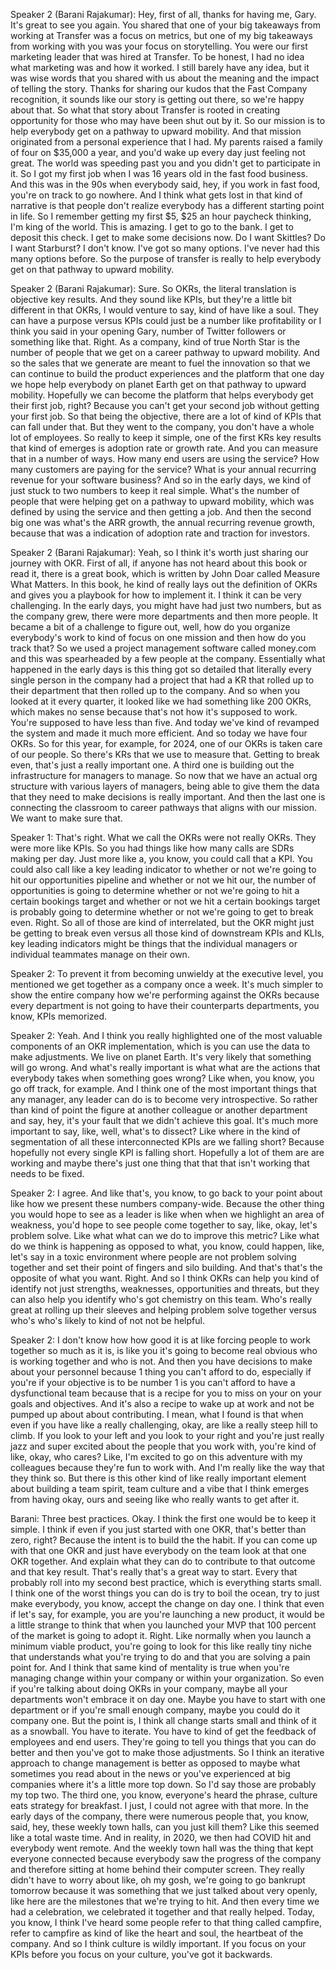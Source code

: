 
Speaker 2 (Barani Rajakumar): Hey, first of all, thanks for having me, Gary. It's great to see you again. You shared that one of your big takeaways from working at Transfer was a focus on metrics, but one of my big takeaways from working with you was your focus on storytelling. You were our first marketing leader that was hired at Transfer. To be honest, I had no idea what marketing was and how it worked. I still barely have any idea, but it was wise words that you shared with us about the meaning and the impact of telling the story. Thanks for sharing our kudos that the Fast Company recognition, it sounds like our story is getting out there, so we're happy about that. So what that story about Transfer is rooted in creating opportunity for those who may have been shut out by it. So our mission is to help everybody get on a pathway to upward mobility. And that mission originated from a personal experience that I had. My parents raised a family of four on $35,000 a year, and you'd wake up every day just feeling not great. The world was speeding past you and you didn't get to participate in it. So I got my first job when I was 16 years old in the fast food business. And this was in the 90s when everybody said, hey, if you work in fast food, you're on track to go nowhere. And I think what gets lost in that kind of narrative is that people don't realize everybody has a different starting point in life. So I remember getting my first $5, $25 an hour paycheck thinking, I'm king of the world. This is amazing. I get to go to the bank. I get to deposit this check. I get to make some decisions now. Do I want Skittles? Do I want Starburst? I don't know. I've got so many options. I've never had this many options before. So the purpose of transfer is really to help everybody get on that pathway to upward mobility.


Speaker 2 (Barani Rajakumar): Sure. So OKRs, the literal translation is objective key results. And they sound like KPIs, but they're a little bit different in that OKRs, I would venture to say, kind of have like a soul. They can have a purpose versus KPIs could just be a number like profitability or I think you said in your opening Gary, number of Twitter followers or something like that. Right. As a company, kind of true North Star is the number of people that we get on a career pathway to upward mobility. And so the sales that we generate are meant to fuel the innovation so that we can continue to build the product experiences and the platform that one day we hope help everybody on planet Earth get on that pathway to upward mobility. Hopefully we can become the platform that helps everybody get their first job, right? Because you can't get your second job without getting your first job. So that being the objective, there are a lot of kind of KPIs that can fall under that. But they went to the company, you don't have a whole lot of employees. So really to keep it simple, one of the first KRs key results that kind of emerges is adoption rate or growth rate. And you can measure that in a number of ways. How many end users are using the service? How many customers are paying for the service? What is your annual recurring revenue for your software business? And so in the early days, we kind of just stuck to two numbers to keep it real simple. What's the number of people that were helping get on a pathway to upward mobility, which was defined by using the service and then getting a job. And then the second big one was what's the ARR growth, the annual recurring revenue growth, because that was a indication of adoption rate and traction for investors.


Speaker 2 (Barani Rajakumar): Yeah, so I think it's worth just sharing our journey with OKR. First of all, if anyone has not heard about this book or read it, there is a great book, which is written by John Doar called Measure What Matters. In this book, he kind of really lays out the definition of OKRs and gives you a playbook for how to implement it. I think it can be very challenging. In the early days, you might have had just two numbers, but as the company grew, there were more departments and then more people. It became a bit of a challenge to figure out, well, how do you organize everybody's work to kind of focus on one mission and then how do you track that? So we used a project management software called money.com and this was spearheaded by a few people at the company. Essentially what happened in the early days is this thing got so detailed that literally every single person in the company had a project that had a KR that rolled up to their department that then rolled up to the company. And so when you looked at it every quarter, it looked like we had something like 200 OKRs, which makes no sense because that's not how it's supposed to work. You're supposed to have less than five. And today we've kind of revamped the system and made it much more efficient. And so today we have four OKRs. So for this year, for example, for 2024, one of our OKRs is taken care of our people. So there's KRs that we use to measure that. Getting to break even, that's just a really important one. A third one is building out the infrastructure for managers to manage. So now that we have an actual org structure with various layers of managers, being able to give them the data that they need to make decisions is really important. And then the last one is connecting the classroom to career pathways that aligns with our mission. We want to make sure that.



Speaker 1: That's right. What we call the OKRs were not really OKRs. They were more like KPIs. So you had things like how many calls are SDRs making per day. Just more like a, you know, you could call that a KPI. You could also call like a key leading indicator to whether or not we're going to hit our opportunities pipeline and whether or not we hit our, the number of opportunities is going to determine whether or not we're going to hit a certain bookings target and whether or not we hit a certain bookings target is probably going to determine whether or not we're going to get to break even. Right. So all of those are kind of interrelated, but the OKR might just be getting to break even versus all those kind of downstream KPIs and KLIs, key leading indicators might be things that the individual managers or individual teammates manage on their own.

Speaker 2: To prevent it from becoming unwieldy at the executive level, you mentioned we get together as a company once a week. It's much simpler to show the entire company how we're performing against the OKRs because every department is not going to have their counterparts departments, you know, KPIs memorized.


Speaker 2: Yeah. And I think you really highlighted one of the most valuable components of an OKR implementation, which is you can use the data to make adjustments. We live on planet Earth. It's very likely that something will go wrong. And what's really important is what what are the actions that everybody takes when something goes wrong? Like when, you know, you go off track, for example. And I think one of the most important things that any manager, any leader can do is to become very introspective. So rather than kind of point the figure at another colleague or another department and say, hey, it's your fault that we didn't achieve this goal. It's much more important to say, like, well, what's to dissect? Like where in the kind of segmentation of all these interconnected KPIs are we falling short? Because hopefully not every single KPI is falling short. Hopefully a lot of them are are working and maybe there's just one thing that that that isn't working that needs to be fixed.


Speaker 2: I agree. And like that's, you know, to go back to your point about like how we present these numbers company-wide. Because the other thing you would hope to see as a leader is like when when we highlight an area of weakness, you'd hope to see people come together to say, like, okay, let's problem solve. Like what what can we do to improve this metric? Like what do we think is happening as opposed to what, you know, could happen, like, let's say in a toxic environment where people are not problem solving together and set their point of fingers and silo building. And that's that's the opposite of what you want. Right. And so I think OKRs can help you kind of identify not just strengths, weaknesses, opportunities and threats, but they can also help you identify who's got chemistry on this team. Who's really great at rolling up their sleeves and helping problem solve together versus who's who's likely to kind of not not be helpful.


Speaker 2: I don't know how how good it is at like forcing people to work together so much as it is, is like you it's going to become real obvious who is working together and who is not. And then you have decisions to make about your personnel because 1 thing you can't afford to do, especially if you're if your objective is to be number 1 is you can't afford to have a dysfunctional team because that is a recipe for you to miss on your on your goals and objectives. And it's also a recipe to wake up at work and not be pumped up about about contributing. I mean, what I found is that when even if you have like a really challenging, okay, are like a really steep hill to climb. If you look to your left and you look to your right and you're just really jazz and super excited about the people that you work with, you're kind of like, okay, who cares? Like, I'm excited to go on this adventure with my colleagues because they're fun to work with. And I'm really like the way that they think so. But there is this other kind of like really important element about building a team spirit, team culture and a vibe that I think emerges from having okay, ours and seeing like who really wants to get after it.



Barani: Three best practices. Okay. I think the first one would be to keep it simple. I think if even if you just started with one OKR, that's better than zero, right? Because the intent is to build the the habit. If you can come up with that one OKR and just have everybody on the team look at that one OKR together. And explain what they can do to contribute to that outcome and that key result. That's really that's a great way to start. Every that probably roll into my second best practice, which is everything starts small. I think one of the worst things you can do is try to boil the ocean, try to just make everybody, you know, accept the change on day one. I think that even if let's say, for example, you are you're launching a new product, it would be a little strange to think that when you launched your MVP that 100 percent of the market is going to adopt it. Right. Like normally when you launch a minimum viable product, you're going to look for this like really tiny niche that understands what you're trying to do and that you are solving a pain point for. And I think that same kind of mentality is true when you're managing change within your company or within your organization. So even if you're talking about doing OKRs in your company, maybe all your departments won't embrace it on day one. Maybe you have to start with one department or if you're small enough company, maybe you could do it company one. But the point is, I think all change starts small and think of it as a snowball. You have to iterate. You have to kind of get the feedback of employees and end users. They're going to tell you things that you can do better and then you've got to make those adjustments. So I think an iterative approach to change management is better as opposed to maybe what sometimes you read about in the news or you've experienced at big companies where it's a little more top down. So I'd say those are probably my top two. The third one, you know, everyone's heard the phrase, culture eats strategy for breakfast. I just, I could not agree with that more. In the early days of the company, there were numerous people that, you know, said, hey, these weekly town halls, can you just kill them? Like this seemed like a total waste time. And in reality, in 2020, we then had COVID hit and everybody went remote. And the weekly town hall was the thing that kept everyone connected because everybody saw the progress of the company and therefore sitting at home behind their computer screen. They really didn't have to worry about like, oh my gosh, we're going to go bankrupt tomorrow because it was something that we just talked about very openly, like here are the milestones that we're trying to hit. And then every time we had a celebration, we celebrated it together and that really helped. Today, you know, I think I've heard some people refer to that thing called campfire, refer to campfire as kind of like the heart and soul, the heartbeat of the company. And so I think culture is wildly important. If you focus on your KPIs before you focus on your culture, you've got it backwards.

